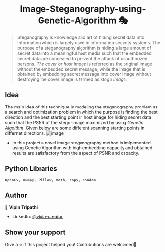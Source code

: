 # 

<h1 align="center">Image-Steganography-using-Genetic-Algorithm 🎭</h1>

> Steganography is knowledge and art of hiding secret data into information which is largely used in information security systems. The purpose of a steganography algorithm is hiding a large amount of secret data into a meaningful host media such that the embedded secret data are concealed to prevent the attack of unauthorized persons. *The cover or host image* is referred as the original image without the embedded secret message, while the image that is obtained by embedding secret message into cover image without destroying the cover image is termed as *stego image*.

## Idea 
 The main idea of this technique is modeling the steganography problem as a search and optimization problem in which the purpose is finding the best direction and the best starting point in host image for hiding secret data such that the PSNR of the stego-image maximized by using *Genetic Algoithm*.
Given below are some different scanning starting points in differnet directions.
 ![image](https://user-images.githubusercontent.com/59695863/169637275-13c85a99-5a73-4f25-8f00-3fae3042d27f.png)
 
 - In this project a novel image steganography method is imlpemented using Genetic Algorithm with high embedding capacity and obtained results are satisfactory from the aspect of PSNR and capacity.



## Python Libraries 

```sh
OpenCv, numpy, Pillow, math, copy, random
```

## Author

👤 **Vipin Tripathi**

* LinkedIn: [@vipin-creator](https://linkedin.com/in/vipin-creator)

## Show your support

Give a ⭐️ if this project helped you!
Contributions are welcomed🤗



